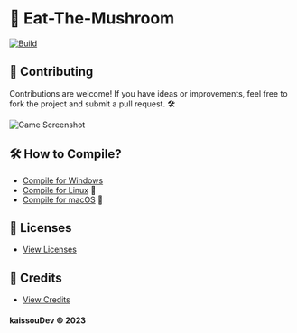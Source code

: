 # 🍄 Eat-The-Mushroom

[![Build](https://github.com/kaissouDev/Eat-the-Mushroom/actions/workflows/build.yml/badge.svg)](https://github.com/kaissouDev/Eat-the-Mushroom/actions/workflows/build.yml)

## 🤝 Contributing
Contributions are welcome! If you have ideas or improvements, feel free to fork the project and submit a pull request. 🛠️

![Game Screenshot](https://github.com/kaissouDev/Eat-the-Mushroom/assets/93447388/41638acd-d4b2-439c-bc73-c6c9f5c17979)

## 🛠️ How to Compile?
- [Compile for Windows](https://github.com/kaissouDev/Eat-the-Mushroom/blob/master/docs/compile-windows.md) 
- [Compile for Linux](https://github.com/kaissouDev/Eat-the-Mushroom/blob/master/docs/compile-linux.md) 🐧
- [Compile for macOS](https://github.com/kaissouDev/Eat-the-Mushroom/blob/master/docs/compile-macos.md) 🍎

## 🔑 Licenses
- [View Licenses](https://github.com/kaissouDev/Eat-the-Mushroom/blob/master/docs/license.md)

## 👏 Credits
- [View Credits](https://github.com/kaissouDev/Eat-the-Mushroom/blob/master/Credits.md)

#### kaissouDev © 2023
